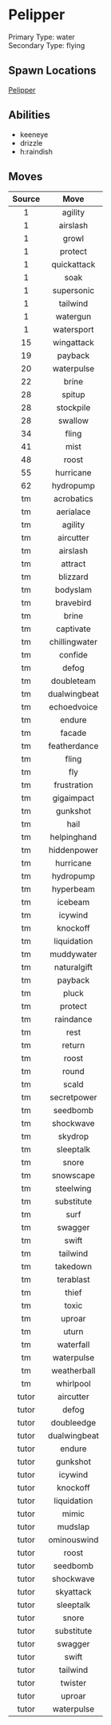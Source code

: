 # Pelipper  
Primary Type: water  
Secondary Type: flying  
  
## Spawn Locations  
[Pelipper](/data/spawn_presets/pelipper.md)  
  
## Abilities  
  * keeneye
  * drizzle
  * h:raindish
  
  
## Moves  
  
| Source | Move |  
|:---:|:---:|  
| 1 | agility |  
| 1 | airslash |  
| 1 | growl |  
| 1 | protect |  
| 1 | quickattack |  
| 1 | soak |  
| 1 | supersonic |  
| 1 | tailwind |  
| 1 | watergun |  
| 1 | watersport |  
| 15 | wingattack |  
| 19 | payback |  
| 20 | waterpulse |  
| 22 | brine |  
| 28 | spitup |  
| 28 | stockpile |  
| 28 | swallow |  
| 34 | fling |  
| 41 | mist |  
| 48 | roost |  
| 55 | hurricane |  
| 62 | hydropump |  
| tm | acrobatics |  
| tm | aerialace |  
| tm | agility |  
| tm | aircutter |  
| tm | airslash |  
| tm | attract |  
| tm | blizzard |  
| tm | bodyslam |  
| tm | bravebird |  
| tm | brine |  
| tm | captivate |  
| tm | chillingwater |  
| tm | confide |  
| tm | defog |  
| tm | doubleteam |  
| tm | dualwingbeat |  
| tm | echoedvoice |  
| tm | endure |  
| tm | facade |  
| tm | featherdance |  
| tm | fling |  
| tm | fly |  
| tm | frustration |  
| tm | gigaimpact |  
| tm | gunkshot |  
| tm | hail |  
| tm | helpinghand |  
| tm | hiddenpower |  
| tm | hurricane |  
| tm | hydropump |  
| tm | hyperbeam |  
| tm | icebeam |  
| tm | icywind |  
| tm | knockoff |  
| tm | liquidation |  
| tm | muddywater |  
| tm | naturalgift |  
| tm | payback |  
| tm | pluck |  
| tm | protect |  
| tm | raindance |  
| tm | rest |  
| tm | return |  
| tm | roost |  
| tm | round |  
| tm | scald |  
| tm | secretpower |  
| tm | seedbomb |  
| tm | shockwave |  
| tm | skydrop |  
| tm | sleeptalk |  
| tm | snore |  
| tm | snowscape |  
| tm | steelwing |  
| tm | substitute |  
| tm | surf |  
| tm | swagger |  
| tm | swift |  
| tm | tailwind |  
| tm | takedown |  
| tm | terablast |  
| tm | thief |  
| tm | toxic |  
| tm | uproar |  
| tm | uturn |  
| tm | waterfall |  
| tm | waterpulse |  
| tm | weatherball |  
| tm | whirlpool |  
| tutor | aircutter |  
| tutor | defog |  
| tutor | doubleedge |  
| tutor | dualwingbeat |  
| tutor | endure |  
| tutor | gunkshot |  
| tutor | icywind |  
| tutor | knockoff |  
| tutor | liquidation |  
| tutor | mimic |  
| tutor | mudslap |  
| tutor | ominouswind |  
| tutor | roost |  
| tutor | seedbomb |  
| tutor | shockwave |  
| tutor | skyattack |  
| tutor | sleeptalk |  
| tutor | snore |  
| tutor | substitute |  
| tutor | swagger |  
| tutor | swift |  
| tutor | tailwind |  
| tutor | twister |  
| tutor | uproar |  
| tutor | waterpulse |  
  
